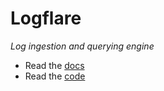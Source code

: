 # Logflare

*Log ingestion and querying engine*

- Read the [docs](https://docs.logflare.app/)
- Read the [code](https://github.com/Logflare/logflare)